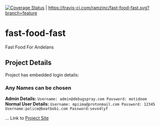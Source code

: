 [![Coverage Status](https://coveralls.io/repos/github/ramzinc/fast-food-fast/badge.svg?branch=feature)](https://coveralls.io/github/ramzinc/fast-food-fast?branch=feature) | https://travis-ci.com/ramzinc/fast-food-fast.svg?branch=feature
# fast-food-fast
Fast Food For Andelans
## Project Details
Project has embedded login details:
### Any Names can be chosen
**Admin Details:**
    ``` Username: admin@debugspray.com
        Password: motidoom
    ``` 
**Normal User Details:**
    ```
      Username: mpiima@protonmail.com
      Password: 12345
    ```
    ```Username:police@beatbobi.com
        Password:sevo4lyf
    ```

 ... Link to [Project Site](https://ramzinc.github.io/fast-food-fast/ui-templates/index.html)
